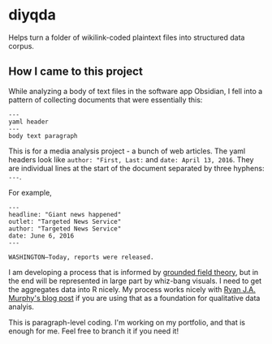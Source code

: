 # diyqda
Helps turn a folder of wikilink-coded plaintext files into structured data corpus.

## How I came to this project

While analyzing a body of text files in the software app Obsidian, I fell into a pattern of collecting documents that were essentially this:

```
---
yaml header
---
body text paragraph
```

This is for a media analysis project - a bunch of web articles. The yaml headers look like `author: "First, Last:` and `date: April 13, 2016`. They are individual lines at the start of the document separated by three hyphens: `---`.

For example,

```
---
headline: "Giant news happened"
outlet: "Targeted News Service"
author: "Targeted News Service"
date: June 6, 2016
---

WASHINGTON–Today, reports were released.
```


I am developing a process that is informed by [grounded field theory](https://en.wikipedia.org/wiki/Grounded_theory), but in the end will be represented in large part by whiz-bang visuals. I need to get the aggregates data into R nicely. My process works nicely with [Ryan J.A. Murphy's blog post](https://axle.design/an-integrated-qualitative-analysis-environment-with-obsidian) if you are using that as a foundation for qualitative data analyis. 

This is paragraph-level coding. I'm working on my portfolio, and that is enough for me. Feel free to branch it if you need it!
